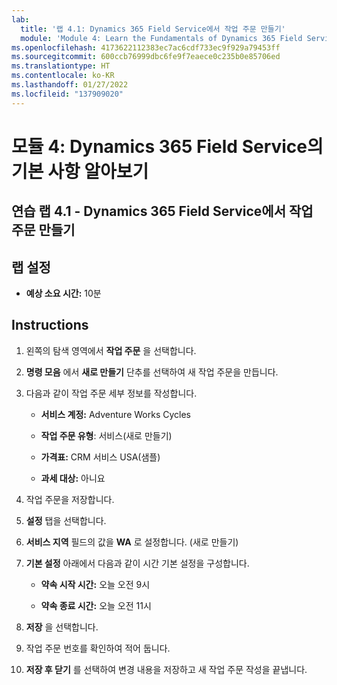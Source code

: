```yaml
---
lab:
  title: '랩 4.1: Dynamics 365 Field Service에서 작업 주문 만들기'
  module: 'Module 4: Learn the Fundamentals of Dynamics 365 Field Service'
ms.openlocfilehash: 4173622112383ec7ac6cdf733ec9f929a79453ff
ms.sourcegitcommit: 600ccb76999dbc6fe9f7eaece0c235b0e85706ed
ms.translationtype: HT
ms.contentlocale: ko-KR
ms.lasthandoff: 01/27/2022
ms.locfileid: "137909020"
---
```

<a name="module-4-learn-the-fundamentals-of-dynamics-365-field-service"></a>모듈 4: Dynamics 365 Field Service의 기본 사항 알아보기
========================

## <a name="practice-lab-41---creating-work-orders-in-dynamics-365-field-service"></a>연습 랩 4.1 - Dynamics 365 Field Service에서 작업 주문 만들기

## <a name="lab-setup"></a>랩 설정

  - **예상 소요 시간:** 10분

## <a name="instructions"></a>Instructions

1. 왼쪽의 탐색 영역에서 **작업 주문** 을 선택합니다.

2. **명령 모음** 에서 **새로 만들기** 단추를 선택하여 새 작업 주문을 만듭니다.

3. 다음과 같이 작업 주문 세부 정보를 작성합니다.

    - **서비스 계정:** Adventure Works Cycles

    - **작업 주문 유형**: 서비스(새로 만들기)

    - **가격표:** CRM 서비스 USA(샘플)

    - **과세 대상:** 아니요

4. 작업 주문을 저장합니다.

4. **설정** 탭을 선택합니다.

5. **서비스 지역** 필드의 값을 **WA** 로 설정합니다. (새로 만들기)

6. **기본 설정** 아래에서 다음과 같이 시간 기본 설정을 구성합니다.

    - **약속 시작 시간:** 오늘 오전 9시

    - **약속 종료 시간:** 오늘 오전 11시

7. **저장** 을 선택합니다.

8. 작업 주문 번호를 확인하여 적어 둡니다. 

9. **저장 후 닫기** 를 선택하여 변경 내용을 저장하고 새 작업 주문 작성을 끝냅니다.

